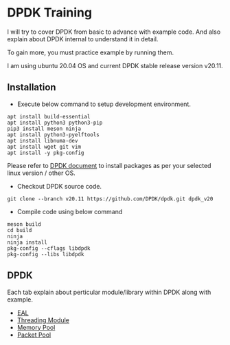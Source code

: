 # DPDK Training

I will try to cover DPDK from basic to advance with example code.
And also explain about DPDK internal to understand it in detail.

To gain more, you must practice example by running them.

I am using ubuntu 20.04 OS and current DPDK stable release version v20.11.

## Installation

* Execute below command to setup development environment.
```
apt install build-essential
apt install python3 python3-pip
pip3 install meson ninja
apt install python3-pyelftools
apt install libnuma-dev
apt install wget git vim
apt install -y pkg-config
```

Please refer to [DPDK document](https://doc.dpdk.org/guides/linux_gsg/sys_reqs.html#compilation-of-the-dpdk)
to install packages as per your selected linux version / other OS.

* Checkout DPDK source code.
```
git clone --branch v20.11 https://github.com/DPDK/dpdk.git dpdk_v20
```

* Compile code using below command
```
meson build
cd build
ninja
ninja install
pkg-config --cflags libdpdk
pkg-config --libs libdpdk
```

## DPDK

Each tab explain about perticular module/library within DPDK along with example.

* [EAL](modules/eal.md)
* [Threading Module](modules/threading.md)
* [Memory Pool](modules/mempool.md)
* [Packet Pool](modules/packet_buffer.md)
